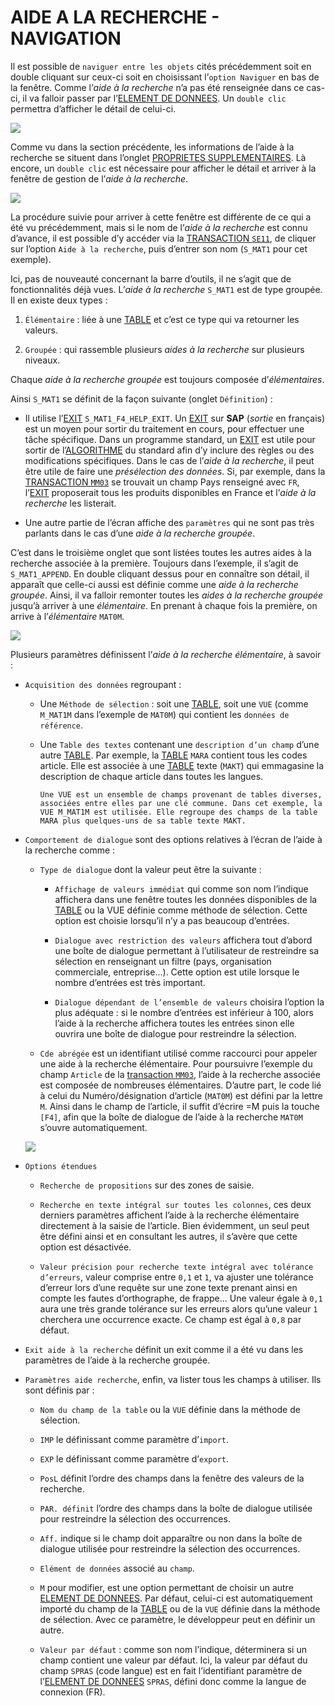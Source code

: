 # **AIDE A LA RECHERCHE - NAVIGATION**

Il est possible de `naviguer entre les objets` cités précédemment soit en double cliquant sur ceux-ci soit en choisissant l’`option Naviguer` en bas de la fenêtre. Comme l’_aide à la recherche_ n’a pas été renseignée dans ce cas-ci, il va falloir passer par l’[ELEMENT DE DONNEES](./07_Elements_de_Donnees.md). Un `double clic` permettra d’afficher le détail de celui-ci.

![](../ressources/08_14_01.png)

Comme vu dans la section précédente, les informations de l’aide à la recherche se situent dans l’onglet [PROPRIETES SUPPLEMENTAIRES](./10_Elements_de_Donnees_Proprietes_Supplementaires.md). Là encore, un `double clic` est nécessaire pour afficher le détail et arriver à la fenêtre de gestion de l’_aide à la recherche_.

![](../ressources/08_14_02.png)

La procédure suivie pour arriver à cette fenêtre est différente de ce qui a été vu précédemment, mais si le nom de l’_aide à la recherche_ est connu d’avance, il est possible d’y accéder via la [TRANSACTION `SE11`](), de cliquer sur l’option `Aide à la recherche`, puis d’entrer son nom (`S_MAT1` pour cet exemple).

Ici, pas de nouveauté concernant la barre d’outils, il ne s’agit que de fonctionnalités déjà vues. L’_aide à la recherche_ `S_MAT1` est de type groupée. Il en existe deux types :

1. `Élémentaire` : liée à une [TABLE](../09_Tables_DB/01_Tables.md) et c’est ce type qui va retourner les valeurs.

2. `Groupée` : qui rassemble plusieurs _aides à la recherche_ sur plusieurs niveaux.

Chaque _aide à la recherche groupée_ est toujours composée d’_élémentaires_.

Ainsi `S_MAT1` se définit de la façon suivante (onglet `Définition`) :

- Il utilise l’[EXIT]() `S_MAT1_F4_HELP_EXIT`. Un [EXIT]() sur **SAP** (_sortie_ en français) est un moyen pour sortir du traitement en cours, pour effectuer une tâche spécifique. Dans un programme standard, un [EXIT]() est utile pour sortir de l’[ALGORITHME]() du standard afin d’y inclure des règles ou des modifications spécifiques. Dans le cas de l’_aide à la recherche_, il peut être utile de faire une _présélection des données_. Si, par exemple, dans la [TRANSACTION `MM03`]() se trouvait un champ Pays renseigné avec `FR`, l’[EXIT]() proposerait tous les produits disponibles en France et l’_aide à la recherche_ les listerait.

- Une autre partie de l’écran affiche des `paramètres` qui ne sont pas très parlants dans le cas d’une _aide à la recherche groupée_.

C’est dans le troisième onglet que sont listées toutes les autres aides à la recherche associée à la première. Toujours dans l’exemple, il s’agit de `S_MAT1_APPEND`. En double cliquant dessus pour en connaître son détail, il apparaît que celle-ci aussi est définie comme une _aide à la recherche groupée_. Ainsi, il va falloir remonter toutes les _aides à la recherche groupée_ jusqu’à arriver à une _élémentaire_. En prenant à chaque fois la première, on arrive à l’_élémentaire_ `MAT0M`.

![](../ressources/08_14_03.png)

Plusieurs paramètres définissent l’_aide à la recherche élémentaire_, à savoir :

- `Acquisition des données` regroupant :

  - Une `Méthode de sélection` : soit une [TABLE](../09_Tables_DB/01_Tables.md), soit une `VUE` (comme `M_MAT1M` dans l’exemple de `MAT0M`) qui contient les `données de référence`.

  - Une `Table des textes` contenant une `description d’un champ` d’une autre [TABLE](../09_Tables_DB/01_Tables.md). Par exemple, la [TABLE](../09_Tables_DB/01_Tables.md) `MARA` contient tous les codes article. Elle est associée à une [TABLE](../09_Tables_DB/01_Tables.md) texte (`MAKT`) qui emmagasine la description de chaque article dans toutes les langues.

        Une VUE est un ensemble de champs provenant de tables diverses, associées entre elles par une clé commune. Dans cet exemple, la VUE M_MAT1M est utilisée. Elle regroupe des champs de la table MARA plus quelques-uns de sa table texte MAKT.

- `Comportement de dialogue` sont des options relatives à l’écran de l’aide à la recherche comme :

  - `Type de dialogue` dont la valeur peut être la suivante :

    - `Affichage de valeurs immédiat` qui comme son nom l’indique affichera dans une fenêtre toutes les données disponibles de la [TABLE](../09_Tables_DB/01_Tables.md) ou la VUE définie comme méthode de sélection. Cette option est choisie lorsqu’il n’y a pas beaucoup d’entrées.

    - `Dialogue avec restriction des valeurs` affichera tout d’abord une boîte de dialogue permettant à l’utilisateur de restreindre sa sélection en renseignant un filtre (pays, organisation commerciale, entreprise...). Cette option est utile lorsque le nombre d’entrées est très important.

    - `Dialogue dépendant de l’ensemble de valeurs` choisira l’option la plus adéquate : si le nombre d’entrées est inférieur à 100, alors l’aide à la recherche affichera toutes les entrées sinon elle ouvrira une boîte de dialogue pour restreindre la sélection.

  - `Cde abrégée` est un identifiant utilisé comme raccourci pour appeler une aide à la recherche élémentaire. Pour poursuivre l’exemple du champ `Article` de la [transaction `MM03`](), l’aide à la recherche associée est composée de nombreuses élémentaires. D’autre part, le code lié à celui du Numéro/désignation d’article (`MAT0M`) est défini par la lettre `M`. Ainsi dans le champ de l’article, il suffit d’écrire =M puis la touche `[F4]`, afin que la boîte de dialogue de l’aide à la recherche `MAT0M` s’ouvre automatiquement.

  ![](../ressources/08_14_04.png)

- `Options étendues`

  - `Recherche de propositions` sur des zones de saisie.

  - `Recherche en texte intégral sur toutes les colonnes`, ces deux derniers paramètres affichent l’aide à la recherche élémentaire directement à la saisie de l’article. Bien évidemment, un seul peut être défini ainsi et en consultant les autres, il s’avère que cette option est désactivée.

  - `Valeur précision pour recherche texte intégral avec tolérance d’erreurs`, valeur comprise entre `0,1` et `1`, va ajuster une tolérance d’erreur lors d’une requête sur une zone texte prenant ainsi en compte les fautes d’orthographe, de frappe... Une valeur égale à `0,1` aura une très grande tolérance sur les erreurs alors qu’une valeur `1` cherchera une occurrence exacte. Ce champ est égal à `0,8` par défaut.

- `Exit aide à la recherche` définit un exit comme il a été vu dans les paramètres de l’aide à la recherche groupée.

- `Paramètres aide recherche`, enfin, va lister tous les champs à utiliser. Ils sont définis par :

  - `Nom du champ de la table` ou la `VUE` définie dans la méthode de sélection.

  - `IMP` le définissant comme paramètre d’`import`.

  - `EXP` le définissant comme paramètre d’`export`.

  - `PosL` définit l’ordre des champs dans la fenêtre des valeurs de la recherche.

  - `PAR. définit` l’ordre des champs dans la boîte de dialogue utilisée pour restreindre la sélection des occurrences.

  - `Aff.` indique si le champ doit apparaître ou non dans la boîte de dialogue utilisée pour restreindre la sélection des occurrences.

  - `Elément de données` associé au `champ`.

  - `M` pour modifier, est une option permettant de choisir un autre [ELEMENT DE DONNEES](./07_Elements_de_Donnees.md). Par défaut, celui-ci est automatiquement importé du champ de la [TABLE](../09_Tables_DB/01_Tables.md) ou de la `VUE` définie dans la méthode de sélection. Avec ce paramètre, le développeur peut en définir un autre.

  - `Valeur par défaut` : comme son nom l’indique, déterminera si un champ contient une valeur par défaut. Ici, la valeur par défaut du champ `SPRAS` (code langue) est en fait l’identifiant paramètre de l’[ELEMENT DE DONNEES](./07_Elements_de_Donnees.md) `SPRAS`, défini donc comme la langue de connexion (FR).
